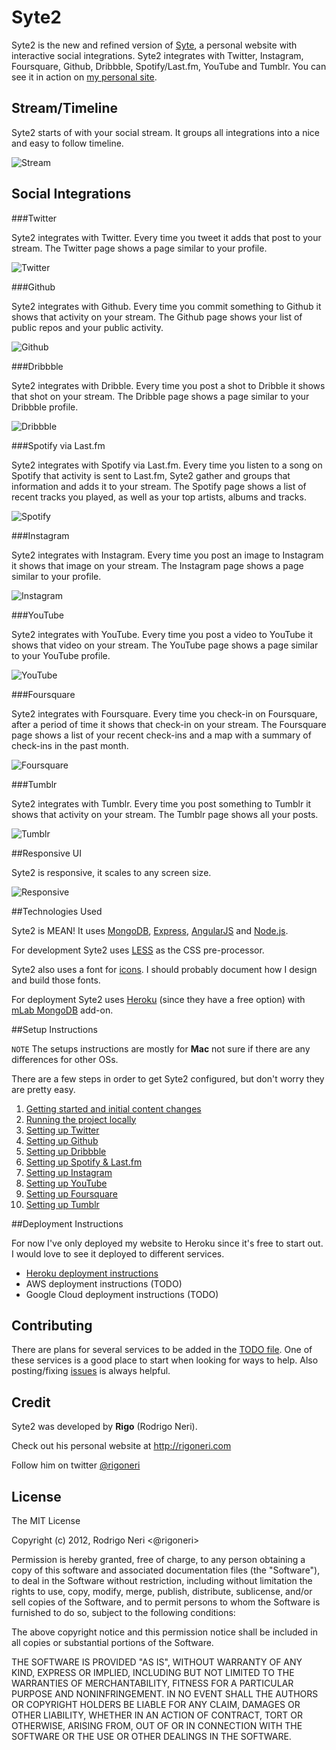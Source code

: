 # Syte2

Syte2 is the new and refined version of [Syte](http://github.com/rigoneri/syte), a personal website with interactive social integrations. Syte2 integrates with Twitter, Instagram, Foursquare, Github, Dribbble, Spotify/Last.fm, YouTube and Tumblr. You can see it in action on [my personal site](http://rigoneri.com).

## Stream/Timeline

Syte2 starts of with your social stream. It groups all integrations into a nice and easy to follow timeline.

![Stream](docs/images/stream.jpg)

## Social Integrations

###Twitter

Syte2 integrates with Twitter. Every time you tweet it adds that post to your stream. The Twitter page shows a page similar to your profile.

![Twitter](docs/images/twitter.jpg)

###Github

Syte2 integrates with Github. Every time you commit something to Github it shows that activity on your stream. The Github page shows your list of public repos and your public activity.

![Github](docs/images/github.jpg)

###Dribbble

Syte2 integrates with Dribble. Every time you post a shot to Dribble it shows that shot on your stream. The Dribble page shows a page similar to your Dribbble profile.

![Dribbble](docs/images/dribbble.jpg)

###Spotify via Last.fm

Syte2 integrates with Spotify via Last.fm. Every time you listen to a song on Spotify that activity is sent to Last.fm, Syte2 gather and groups that information and adds it to your stream. The Spotify page shows a list of recent tracks you played, as well as your top artists, albums and tracks.

![Spotify](docs/images/lastfm.jpg)

###Instagram

Syte2 integrates with Instagram. Every time you post an image to Instagram it shows that image on your stream. The Instagram page shows a page similar to your profile.

![Instagram](docs/images/instagram.jpg)

###YouTube

Syte2 integrates with YouTube. Every time you post a video to YouTube it shows that video on your stream. The YouTube page shows a page similar to your YouTube profile.

![YouTube](docs/images/youtube.jpg)

###Foursquare

Syte2 integrates with Foursquare. Every time you check-in on Foursquare, after a period of time it shows that check-in on your stream. The Foursquare page shows a list of your recent check-ins and a map with a summary of check-ins in the past month.

![Foursquare](docs/images/foursquare.jpg)

###Tumblr

Syte2 integrates with Tumblr. Every time you post something to Tumblr it shows that activity on your stream. The Tumblr page shows all your posts.

![Tumblr](docs/images/tumblr.jpg)

##Responsive UI

Syte2 is responsive, it scales to any screen size.

![Responsive](docs/images/responsive.jpg)

##Technologies Used

Syte2 is MEAN! It uses [MongoDB](https://www.mongodb.com/), [Express](http://expressjs.com/), [AngularJS](https://angularjs.org/) and [Node.js](https://nodejs.org).

For development Syte2 uses [LESS](http://lesscss.org) as the CSS pre-processor.

Syte2 also uses a font for [icons](client/app/fonts). I should probably document how I design and build those fonts.

For deployment Syte2 uses [Heroku](http://www.heroku.com/) (since they have a free option) with [mLab MongoDB](https://elements.heroku.com/addons/mongolab) add-on.

##Setup Instructions

`NOTE` The setups instructions are mostly for **Mac** not sure if there are any differences for other OSs.

There are a few steps in order to get Syte2 configured, but don't worry they are pretty easy.

1. [Getting started and initial content changes](docs/initial.md)
2. [Running the project locally](docs/running.md)
3. [Setting up Twitter](docs/twitter.md)
4. [Setting up Github](docs/github.md)
5. [Setting up Dribbble](docs/dribbble.md)
6. [Setting up Spotify & Last.fm](docs/lastfm.md)
7. [Setting up Instagram](docs/instagram.md)
8. [Setting up YouTube](docs/youtube.md)
9. [Setting up Foursquare](docs/foursquare.md)
10. [Setting up Tumblr](docs/tumblr.md)

##Deployment Instructions

For now I've only deployed my website to Heroku since it's free to start out. I would love to see it deployed to different services.

* [Heroku deployment instructions](docs/heroku.md)
* AWS deployment instructions (TODO)
* Google Cloud deployment instructions (TODO)

## Contributing

There are plans for several services to be added in the [TODO file](docs/TODO.md). One of these services is a good place to start when looking for ways to help. Also posting/fixing [issues](https://github.com/rigoneri/Syte2/issues) is always helpful.

## Credit

Syte2 was developed by **Rigo** (Rodrigo Neri).

Check out his personal website at <http://rigoneri.com>

Follow him on twitter [@rigoneri](https://twitter.com/rigoneri)

## License

The MIT License

Copyright (c) 2012, Rodrigo Neri <@rigoneri>

Permission is hereby granted, free of charge, to any person obtaining a copy
of this software and associated documentation files (the "Software"), to deal
in the Software without restriction, including without limitation the rights
to use, copy, modify, merge, publish, distribute, sublicense, and/or sell
copies of the Software, and to permit persons to whom the Software is
furnished to do so, subject to the following conditions:

The above copyright notice and this permission notice shall be included in
all copies or substantial portions of the Software.

THE SOFTWARE IS PROVIDED "AS IS", WITHOUT WARRANTY OF ANY KIND, EXPRESS OR
IMPLIED, INCLUDING BUT NOT LIMITED TO THE WARRANTIES OF MERCHANTABILITY,
FITNESS FOR A PARTICULAR PURPOSE AND NONINFRINGEMENT. IN NO EVENT SHALL THE
AUTHORS OR COPYRIGHT HOLDERS BE LIABLE FOR ANY CLAIM, DAMAGES OR OTHER
LIABILITY, WHETHER IN AN ACTION OF CONTRACT, TORT OR OTHERWISE, ARISING FROM,
OUT OF OR IN CONNECTION WITH THE SOFTWARE OR THE USE OR OTHER DEALINGS IN
THE SOFTWARE.
